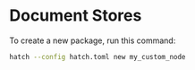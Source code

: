 # Document Stores

To create a new package, run this command:
```sh
hatch --config hatch.toml new my_custom_node
```
